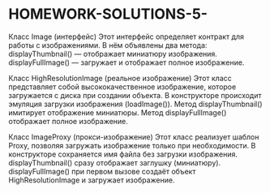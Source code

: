 # HOMEWORK-SOLUTIONS-5-

Класс Image (интерфейс)
Этот интерфейс определяет контракт для работы с изображениями. В нём объявлены два метода:
displayThumbnail() — отображает миниатюру изображения.
displayFullImage() — загружает и отображает полное изображение.

Класс HighResolutionImage (реальное изображение)
Этот класс представляет собой высококачественное изображение, которое загружается с диска при создании объекта.
В конструкторе происходит эмуляция загрузки изображения (loadImage()).
Метод displayThumbnail() имитирует отображение миниатюры.
Метод displayFullImage() отображает полное изображение.

Класс ImageProxy (прокси-изображение)
Этот класс реализует шаблон Proxy, позволяя загружать изображение только при необходимости.
В конструкторе сохраняется имя файла без загрузки изображения.
displayThumbnail() сразу отображает заглушку (миниатюру).
displayFullImage() при первом вызове создаёт объект HighResolutionImage и загружает изображение.

